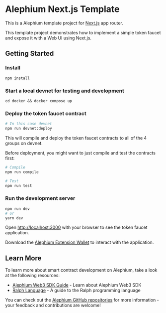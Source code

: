 # Alephium Next.js Template

This is a Alephium template project for [Next.js](https://nextjs.org/) app router.

This template project demonstrates how to implement a simple token
faucet and expose it with a Web UI using Next.js.

## Getting Started

### Install

```
npm install
```

### Start a local devnet for testing and development

```
cd docker && docker compose up
```

### Deploy the token faucet contract

```bash
# In this case devnet
npm run devnet:deploy
```

This will compile and deploy the token faucet contracts to all of the
4 groups on devnet.

Before deployment, you might want to just compile and test the
contracts first:

```bash
# Compile
npm run compile

# Test
npm run test
```

### Run the development server

```bash
npm run dev
# or
yarn dev
```

Open [http://localhost:3000](http://localhost:3000) with your browser
to see the token faucet application.

Download the [Alephium Extension Wallet](https://github.com/alephium/extension-wallet)
to interact with the application.

## Learn More

To learn more about smart contract development on Alephium, take a
look at the following resources:

- [Alephium Web3 SDK Guide](https://docs.alephium.org/sdk/getting-started/) - Learn about Alephium Web3 SDK
- [Ralph Language](https://docs.alephium.org/ralph/) - A guide to the Ralph programming language

You can check out the [Alephium GitHub
repositories](https://github.com/alephium) for more information - your
feedback and contributions are welcome!
